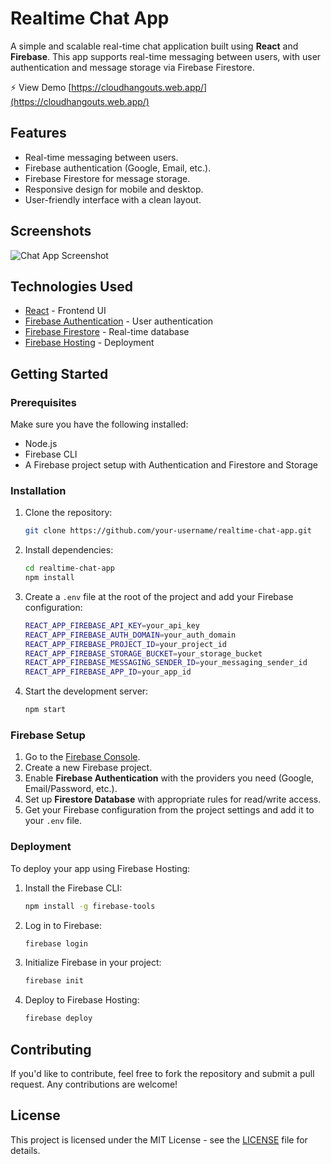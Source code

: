 # Realtime Chat App

A simple and scalable real-time chat application built using **React** and **Firebase**. This app supports real-time messaging between users, with user authentication and message storage via Firebase Firestore.

⚡ View Demo [https://cloudhangouts.web.app/](https://cloudhangouts.web.app/)

## Features

- Real-time messaging between users.
- Firebase authentication (Google, Email, etc.).
- Firebase Firestore for message storage.
- Responsive design for mobile and desktop.
- User-friendly interface with a clean layout.

## Screenshots

![Chat App Screenshot](https://cloudhangouts.web.app/ScreenShot_1.png)

## Technologies Used

- [React](https://reactjs.org/) - Frontend UI
- [Firebase Authentication](https://firebase.google.com/docs/auth) - User authentication
- [Firebase Firestore](https://firebase.google.com/docs/firestore) - Real-time database
- [Firebase Hosting](https://firebase.google.com/docs/hosting) - Deployment

## Getting Started

### Prerequisites

Make sure you have the following installed:

- Node.js
- Firebase CLI
- A Firebase project setup with Authentication and Firestore and Storage

### Installation

1. Clone the repository:

    ```bash
    git clone https://github.com/your-username/realtime-chat-app.git
    ```

2. Install dependencies:

    ```bash
    cd realtime-chat-app
    npm install
    ```

3. Create a `.env` file at the root of the project and add your Firebase configuration:

    ```bash
    REACT_APP_FIREBASE_API_KEY=your_api_key
    REACT_APP_FIREBASE_AUTH_DOMAIN=your_auth_domain
    REACT_APP_FIREBASE_PROJECT_ID=your_project_id
    REACT_APP_FIREBASE_STORAGE_BUCKET=your_storage_bucket
    REACT_APP_FIREBASE_MESSAGING_SENDER_ID=your_messaging_sender_id
    REACT_APP_FIREBASE_APP_ID=your_app_id
    ```

4. Start the development server:

    ```bash
    npm start
    ```

### Firebase Setup

1. Go to the [Firebase Console](https://console.firebase.google.com/).
2. Create a new Firebase project.
3. Enable **Firebase Authentication** with the providers you need (Google, Email/Password, etc.).
4. Set up **Firestore Database** with appropriate rules for read/write access.
5. Get your Firebase configuration from the project settings and add it to your `.env` file.

### Deployment

To deploy your app using Firebase Hosting:

1. Install the Firebase CLI:

    ```bash
    npm install -g firebase-tools
    ```

2. Log in to Firebase:

    ```bash
    firebase login
    ```

3. Initialize Firebase in your project:

    ```bash
    firebase init
    ```

4. Deploy to Firebase Hosting:

    ```bash
    firebase deploy
    ```

## Contributing

If you'd like to contribute, feel free to fork the repository and submit a pull request. Any contributions are welcome!

## License

This project is licensed under the MIT License - see the [LICENSE](LICENSE) file for details.
